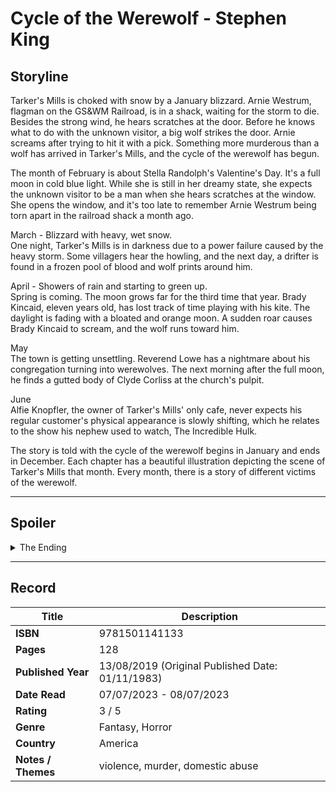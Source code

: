 # Cycle of the Werewolf - Stephen King

## Storyline
Tarker's Mills is choked with snow by a January blizzard. Arnie Westrum, flagman on the GS&WM Railroad, is in a shack, waiting for the storm to die. Besides the strong wind, he hears scratches at the door. Before he knows what to do with the unknown visitor, a big wolf strikes the door. Arnie screams after trying to hit it with a pick. Something more murderous than a wolf has arrived in Tarker's Mills, and the cycle of the werewolf has begun.

The month of February is about Stella Randolph's Valentine's Day. It's a full moon in cold blue light. While she is still in her dreamy state, she expects the unknown visitor to be a man when she hears scratches at the window. She opens the window, and it's too late to remember Arnie Westrum being torn apart in the railroad shack a month ago.

March - Blizzard with heavy, wet snow. <br>
One night, Tarker's Mills is in darkness due to a power failure caused by the heavy storm. Some villagers hear the howling, and the next day, a drifter is found in a frozen pool of blood and wolf prints around him.

April - Showers of rain and starting to green up. <br>
Spring is coming. The moon grows far for the third time that year. Brady Kincaid, eleven years old, has lost track of time playing with his kite. The daylight is fading with a bloated and orange moon. A sudden roar causes Brady Kincaid to scream, and the wolf runs toward him.

May<br>
The town is getting unsettling. Reverend Lowe has a nightmare about his congregation turning into werewolves. The next morning after the full moon, he finds a gutted body of Clyde Corliss at the church's pulpit.

June<br>
Alfie Knopfler, the owner of Tarker's Mills' only cafe, never expects his regular customer's physical appearance is slowly shifting, which he relates to the show his nephew used to watch, The Incredible Hulk.

The story is told with the cycle of the werewolf begins in January and ends in December. Each chapter has a beautiful illustration depicting the scene of Tarker's Mills that month. Every month, there is a story of different victims of the werewolf.

***

## Spoiler
<details>
  <summary>The Ending</summary>
  
- Marty is the only survivor who has seen what the werewolf looks like. When he goes trick-and-treating on Halloween Night, he knows who the werewolf is. The man is wearing an eyepatch. He finds a similarity in this man's human face to the snarling face of the animal he saw four months ago. It took him almost sixty days after returning from Vermont to discover the werewolf's identity. The man with an eyepatch who dropped a Chunky bar is the Reverend Lester Lowe of the Grace Baptist Church.
- Rev Lester received a letter in childish handwriting. Inside the letter, the sentence is - "Why don't you kill yourself?". Then he starts to feel something is not right about him when he reflects on his nightmare and his body condition, which relates to the moon. Other unexplainable things include muddy and torn clothes, unknown scratches and bruises. He receives a series of notes indicating someone knows his identity.
- Rev Lester drives to Portland, but Milt Sturmfuller, a lifelong resident of Tarker's Mills, becomes his victim there. Milt Sturmfuller is staying in the same motel with his mistress. The next day when Rev Lester reads the newspaper and finds out about the death of Milt Sturmfuller, he thinks it is Lord's will and that Milt Sturmfuller was not a good man.
- On New Year's Eve, Marty equips himself with a gun with two silver bullets after asking for help from Uncle Al. He tells Uncle Al that he believes Rev Lester is the werewolf. Marty had sent a few anonymous notes before revealing his identity. When the werewolf comes to Marty's house that night, Marty fires the gun and kills the werewolf, which gradually changes to Reverend Lester Lowe.
</details>

***

## Record
| Title | Description |
| -- | -- |
| **ISBN** | 9781501141133 |
| **Pages** | 128 |
| **Published Year** | 13/08/2019 (Original Published Date: 01/11/1983) |
| **Date Read** | 07/07/2023 - 08/07/2023 |
| **Rating** | 3 / 5 |
| **Genre** | Fantasy, Horror |
| **Country** | America |
| **Notes / Themes** | violence, murder, domestic abuse | 
